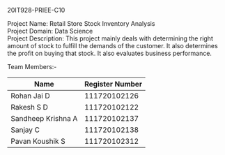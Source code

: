 20IT928-PRIEE-C10

Project Name: Retail Store Stock Inventory Analysis<br>
Project Domain: Data Science<br>
Project Description: This project mainly deals with determining the right amount of stock to fulfill the demands of the customer. It also determines the profit on buying that stock. It also evaluates business performance.<br>

Team Members:-

<table>
  <thead>
    <tr>
      <th>Name</th>
      <th>Register Number</th>
    </tr>
  </thead>
  <tbody>
    <tr>
      <td>Rohan Jai D</td>
      <td>111720102126</td>
    </tr>
    <tr>
      <td>Rakesh S D</td>
      <td>111720102122</td>
    </tr>
    <tr>
      <td>Sandheep Krishna A</td>
      <td>111720102137</td>
    </tr>
    <tr>
      <td>Sanjay C</td>
      <td>111720102138</td>
    </tr>
    <tr>
      <td>Pavan Koushik S</td>
      <td>111720102312</td>
    </tr>
    <!-- Add more rows as needed -->
  </tbody>
</table>
